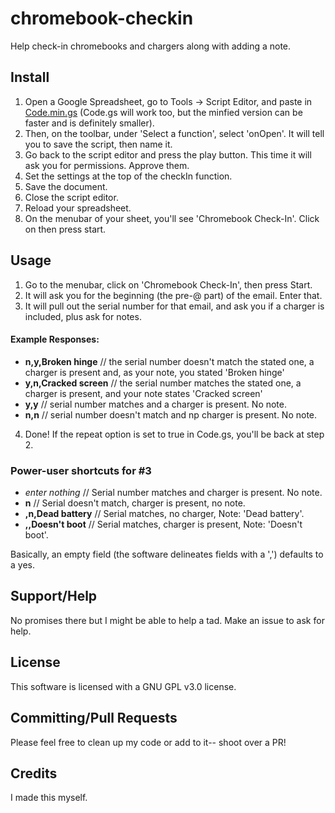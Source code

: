 # chromebook-checkin
Help check-in chromebooks and chargers along with adding a note.

## Install
1. Open a Google Spreadsheet, go to Tools -> Script Editor, and paste in [Code.min.gs](https://raw.githubusercontent.com/iamtheyammer/chromebook-checkin/master/Code.min.gs) (Code.gs will work too, but the minfied version can be faster and is definitely smaller).  
2. Then, on the toolbar, under 'Select a function', select 'onOpen'. It will tell you to save the script, then name it.  
3. Go back to the script editor and press the play button. This time it will ask you for permissions. Approve them.
4. Set the settings at the top of the checkIn function.
5. Save the document.
6. Close the script editor.
7. Reload your spreadsheet.
8. On the menubar of your sheet, you'll see 'Chromebook Check-In'. Click on then press start. 

## Usage
1. Go to the menubar, click on 'Chromebook Check-In', then press Start.
2. It will ask you for the beginning (the pre-@ part) of the email. Enter that.
3. It will pull out the serial number for that email, and ask you if a charger is included, plus ask for notes.
 #### Example Responses:
 - **n,y,Broken hinge** // the serial number doesn't match the stated one, a charger is present and, as your note, you stated 'Broken hinge'
 - **y,n,Cracked screen** // the serial number matches the stated one, a charger is present, and your note states 'Cracked screen'
 - **y,y** // serial number matches and a charger is present. No note.
 - **n,n** // serial number doesn't match and np charger is present. No note.
4. Done! If the repeat option is set to true in Code.gs, you'll be back at step 2.

### Power-user shortcuts for #3
- *enter nothing* // Serial number matches and charger is present. No note.
- **n** // Serial doesn't match, charger is present, no note.
- **,n,Dead battery** // Serial matches, no charger, Note: 'Dead battery'.
- **,,Doesn't boot** // Serial matches, charger is present, Note: 'Doesn't boot'.

Basically, an empty field (the software delineates fields with a ',') defaults to a yes.

## Support/Help
No promises there but I might be able to help a tad. Make an issue to ask for help.

## License
This software is licensed with a GNU GPL v3.0 license.

## Committing/Pull Requests
Please feel free to clean up my code or add to it-- shoot over a PR!

## Credits
I made this myself.
